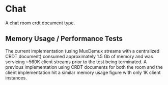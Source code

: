 # Chat

A chat room crdt document type.

## Memory Usage / Performance Tests

The current implementation (using MuxDemux streams with a centralized CRDT document) consumed approximately 1.5 Gb of memory and was servicing ~560K client streams prior to the test being terminated.  A previous implementation using CRDT documents for both the room and the client implementation hit a similar memory usage figure with only 1K client instances.